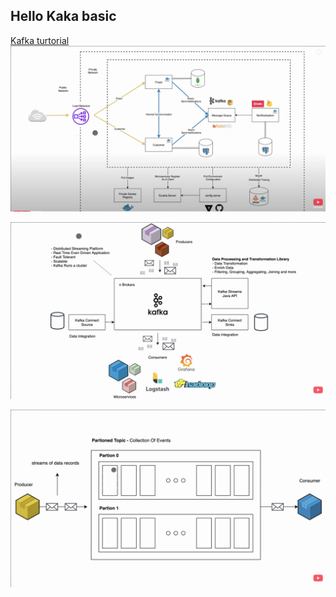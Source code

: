 ## Hello Kaka basic

[Kafka turtorial](https://www.youtube.com/watch?v=SqVfCyfCJqw&ab_channel=Amigoscode)
![microservice.png](microservice.png)

![kafka.png](kafka.png)

![kafka.png](kaka_topic.png)
